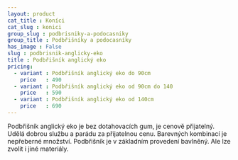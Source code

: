 ```yaml
---
layout: product
cat_title : Koníci
cat_slug : konici
group_slug : podbrisniky-a-podocasniky
group_title : Podbřišníky a podocasníky
has_image : False
slug : podbrisnik-anglicky-eko
title : Podbřišník anglický eko
pricing:
  - variant : Podbřišník anglický eko do 90cm
    price   : 490
  - variant : Podbřišník anglický eko od 90cm do 140
    price   : 590
  - variant : Podbřišník anglický eko od 140cm
    price   : 690
---
```


Podbřišník anglický eko je bez dotahovacích gum, je cenově přijatelný. Udělá dobrou službu a parádu za přijatelnou cenu. Barevných kombinací je nepřeberné množství. Podbřišník je v základním provedení bavlněný. Ale lze zvolit i jiné materiály.

